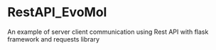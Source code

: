 # RestAPI_EvoMol
An example of server client communication using Rest API with flask framework and requests library
